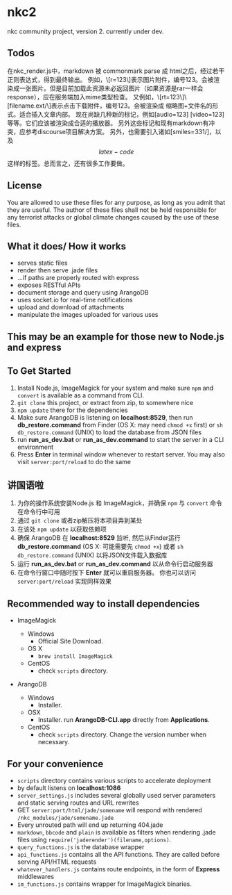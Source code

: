 # nkc2
nkc community project, version 2.
currently under dev.

## Todos
在nkc_render.js中，markdown 被 commonmark parse 成 html之后，经过若干正则表达式，得到最终输出。
例如，\\[r=123\\]表示图片附件，编号123。会被渲染成一张图片。但是目前加载此资源未必返回图片（如果资源是rar一样会response），应在服务端加入mime类型检查。
又例如，\\[rt=123\\]\\[filename.ext/\\]表示点击下载附件，编号123。会被渲染成 缩略图+文件名的形式。适合插入文章内部。
现在尚缺几种新的标记，例如[audio=123] [video=123]等等。它们应该被渲染成合适的播放器。
另外这些标记和现有markdown有冲突，应参考discourse项目解决方案。
另外，也需要引入诸如[smiles=331/]，以及$$latex-code$$这样的标签。总而言之，还有很多工作要做。

## License
You are allowed to use these files for any purpose, as long as you admit that they are useful.
The author of these files shall not be held responsible for any terrorist attacks or global climate changes caused by the use of these files.


## What it does/ How it works
- serves static files
- render then serve .jade files
- ...if paths are properly routed with express
- exposes RESTful APIs
- document storage and query using ArangoDB
- uses socket.io for real-time notifications
- upload and download of attachments
- manipulate the images uploaded for various uses


## This may be an example for those new to Node.js and express

## To Get Started
1. Install Node.js, ImageMagick for your system and make sure `npm` and `convert` is available as a command from CLI.
2. `git clone` this project, or extract from zip, to somewhere nice
3. `npm update` there for the dependencies
4. Make sure ArangoDB is listening on __localhost:8529__, then run __db_restore.command__ from Finder (OS X: may need `chmod +x` first) or `sh db_restore.command` (UNIX) to load the database from JSON files
5. run __run_as_dev.bat__ or __run_as_dev.command__ to start the server in a CLI environment
6. Press **Enter** in terminal window whenever to restart server. You may also visit `server:port/reload` to do the same


## 讲国语啦
1. 为你的操作系统安装Node.js 和 ImageMagick，并确保 `npm` 与 `convert` 命令在命令行中可用
2. 通过 `git clone` 或者zip解压将本项目弄到某处
3. 在该处 `npm update` 以获取依赖项
4. 确保 ArangoDB 在 __localhost:8529__ 监听, 然后从Finder运行 __db_restore.command__ (OS X: 可能需要先 `chmod +x`) 或者 `sh db_restore.command` (UNIX) 以将JSON文件载入数据库
5. 运行 __run_as_dev.bat__ or __run_as_dev.command__ 以从命令行启动服务器
6. 在命令行窗口中随时按下 **Enter** 就可以重启服务器。 你也可以访问 `server:port/reload` 实现同样效果

## Recommended way to install dependencies
- ImageMagick
  - Windows
    - Official Site Download.
  - OS X
    - `brew install ImageMagick`
  - CentOS
    - check `scripts` directory.

- ArangoDB
  - Windows
    - Installer.
  - OSX
    - Installer. run **ArangoDB-CLI.app** directly from **Applications**.
  - CentOS
    - check `scripts` directory. Change the version number when necessary.

## For your convenience
- `scripts` directory contains various scripts to accelerate deployment
- by default listens on __localhost:1086__
- `server_settings.js` includes several globally used server parameters and static serving routes and URL rewrites
- GET `server:port/html/jade/somename` will respond with rendered `/nkc_modules/jade/somename.jade`
- Every unrouted path will end up returning 404.jade
- `markdown`, `bbcode` and `plain` is available as filters when rendering .jade files using `require('jaderender')(filename,options)`.
- `query_functions.js` is the database wrapper
- `api_functions.js` contains all the API functions. They are called before serving API/HTML requests
- `whatever_handlers.js` contains route endpoints, in the form of __Express__ middlewares
- `im_functions.js` contains wrapper for ImageMagick binaries.
